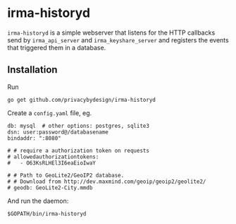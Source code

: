 irma-historyd
=============

`irma-historyd` is a simple webserver that listens for the HTTP callbacks
send by `irma_api_server` and `irma_keyshare_server` and registers the
events that triggered them in a database.

Installation
------------

Run

    go get github.com/privacybydesign/irma-historyd

Create a `config.yaml` file, eg.

    db: mysql  # other options: postgres, sqlite3
    dsn: user:password@/databasename
    bindaddr: ":8080"

    # # require a authorization token on requests
    # allowedauthorizationtokens:
    #   - O63KsRLHEl3I6eaEioIwaY

    # # Path to GeoLite2/GeoIP2 database.
    # # Download from http://dev.maxmind.com/geoip/geoip2/geolite2/
    # geodb: GeoLite2-City.mmdb

And run the daemon:

    $GOPATH/bin/irma-historyd
